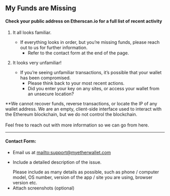 ## My Funds are Missing

#### Check your public address on Etherscan.io for a full list of recent activity

1. It all looks familiar.

   * If everything looks in order, but you’re missing funds, please reach out to us for further information.
     * Refer to the contact form at the end of the page.

2. It looks very unfamiliar!

   * If you’re seeing unfamiliar transactions, it’s possible that your wallet has been compromised.
     * Please think back to your most recent actions.
     * Did you enter your key on any sites, or access your wallet from an unsecure location?

<note>
**We cannot recover funds, reverse transactions, or locate the IP of any wallet address. We are an empty, client-side interface used to interact with the Ethereum blockchain, but we do not control the blockchain.
<br>
<br>
Feel free to reach out with more information so we can go from here.
</note>

***

#### Contact Form:

* Email us at <mailto:support@myetherwallet.com>
* <p>Include a detailed description of the issue.</p>
  <note>Please include as many details as possible, such as phone / computer model, OS number, version of the app / site you are using, browser version etc.</note>
* Attach screenshots (optional)
